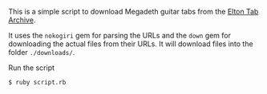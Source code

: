 This is a simple script to download Megadeth guitar tabs from the [Elton Tab Archive](https://www.eltontabs.com/).


It uses the `nokogiri` gem for parsing the URLs and the `down` gem for downloading the actual files from their URLs. It will download files into the folder `./downloads/`.

Run the script
```shell
$ ruby script.rb
```
